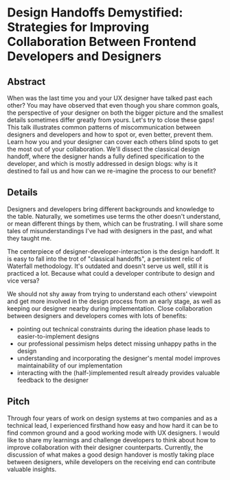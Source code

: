 # Design Handoffs Demystified: Strategies for Improving Collaboration Between Frontend Developers and Designers

## Abstract

When was the last time you and your UX designer have talked past each other?
You may have observed that even though you share common goals, the perspective of your designer on both the bigger picture and the smallest details sometimes differ greatly from yours.
Let's try to close these gaps!
This talk illustrates common patterns of miscommunication between designers and developers and how to spot or, even better, prevent them.
Learn how you and your designer can cover each others blind spots to get the most out of your collaboration.
We'll dissect the classical design handoff, where the designer hands a fully defined specification to the developer, and which is mostly addressed in design blogs:
why is it destined to fail us and how can we re-imagine the process to our benefit?

## Details

Designers and developers bring different backgrounds and knowledge to the table.
Naturally, we sometimes use terms the other doesn't understand, or mean different things by them, which can be frustrating.
I will share some tales of misunderstandings I've had with designers in the past, and what they taught me.

The centerpiece of designer-developer-interaction is the design handoff.
It is easy to fall into the trot of "classical handoffs", a persistent relic of Waterfall methodology.
It's outdated and doesn't serve us well, still it is practiced a lot.
Because what could a developer contribute to design and vice versa?

We should not shy away from trying to understand each others' viewpoint and get more involved in the design process from an early stage,
as well as keeping our designer nearby during implementation.
Close collaboration between designers and developers comes with lots of benefits:

- pointing out technical constraints during the ideation phase leads to easier-to-implement designs
- our professional pessimism helps detect missing unhappy paths in the design
- understanding and incorporating the designer's mental model improves maintainability of our implementation
- interacting with the (half-)implemented result already provides valuable feedback to the designer

## Pitch

Through four years of work on design systems at two companies and as a technical lead,
I experienced firsthand how easy and how hard it can be to find common ground and a good working mode with UX designers.
I would like to share my learnings and challenge developers to think about how to improve collaboration with their designer counterparts.
Currently, the discussion of what makes a good design handover is mostly taking place between designers, while developers on the receiving end can contribute valuable insights.
